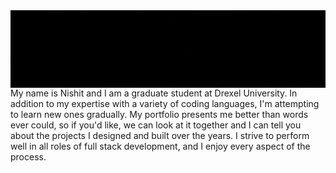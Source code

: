<img align="right" alt="GIF" src="https://github.com/nishitde/nishitde/blob/main/Greeting.gif" />

<br />

My name is Nishit and I am a graduate student at Drexel University. In addition to my expertise with a variety of coding languages, I'm attempting to learn new ones gradually. My portfolio presents me better than words ever could, so if you'd like, we can look at it together and I can tell you about the projects I designed and built over the years. I strive to perform well in all roles of full stack development, and I enjoy every aspect of the process.
